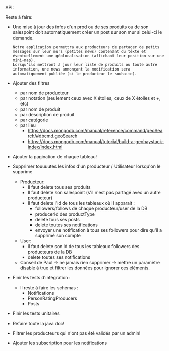 API:

Reste à faire:

- Une mise à jour des infos d'un prod ou de ses produits ou de son salespoint doit automatiquement créer un post sur son mur si celui-ci le demande.

  ```
  Notre application permettra aux producteurs de partager de petits messages sur leur murs (petites news) contenant du texte et éventuellement une géolocalisation (affichant leur position sur une mini-map).
  Lorsqu'ils mettront à jour leur liste de produits ou toute autre information, une news annonçant la modification sera automatiquement publiée (si le producteur le souhaite).
  ```

- Ajouter des filtres 

  - par nom de producteur
  - par notation (seulement ceux avec X étoiles, ceux de X étoiles et +, etc)
  - par nom de produit
  - par description de produit
  - par catégorie
  - par lieu 
    - https://docs.mongodb.com/manual/reference/command/geoSearch/#dbcmd.geoSearch
    - https://docs.mongodb.com/manual/tutorial/build-a-geohaystack-index/index.html

- Ajouter la pagination de chaque tableau!

- Supprimer touuuutes les infos d'un producteur / Utilisateur lorsqu'on le supprime

  - Producteur:
    - Il faut delete tous ses produits
    - Il faut delete son salespoint (s'il n'est pas partagé avec un autre producteur)
    - Il faut delete l'id de tous les tableaux où il apparait :
      - followers/follows de chaque producteur/user de la DB
      - producerId des productType
      - delete tous ses posts
      - delete toutes ses notifications
      - envoyer une notification à tous ses followers pour dire qu'il a supprimé son compte
  - User:
    - il faut delete son id de tous les tableaux followers des producteurs de la DB
    - delete toutes ses notifications
  - Conseil de Paul -> ne jamais rien supprimer -> mettre un paramètre disable à true et filtrer les données pour ignorer ces éléments.

- Finir les tests d'intégration :

  - Il reste à faire les schémas :
    - Notifications
    - PersonRatingProducers
    - Posts

- Finir les tests unitaires

- Refaire toute la java doc!

- Filtrer les producteurs qui n'ont pas été validés par un admin!

- Ajouter les subscription pour les notifications
